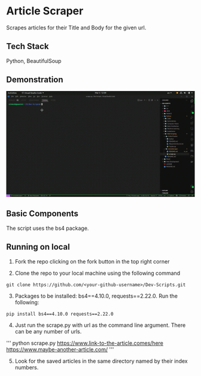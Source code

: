 # Article Scraper

Scrapes articles for their Title and Body for the given url.

## Tech Stack
Python, BeautifulSoup

## Demonstration

![Demo Recording](Screen.gif)

## Basic Components
The script uses the bs4 package.

## Running on local

1. Fork the repo clicking on the fork button in the top right corner

2. Clone the repo to your local machine using the following command 
```
git clone https://github.com/<your-github-username>/Dev-Scripts.git
```

3. Packages to be installed: bs4==4.10.0, requests==2.22.0. Run the following:

```
pip install bs4==4.10.0 requests==2.22.0
```

4. Just run the scrape.py with url as the command line argument. There can be any number of urls.

'''
python scrape.py https://www.link-to-the-article.comes/here https://www.maybe-another-article.com/
'''

5. Look for the saved articles in the same directory named by their index numbers.